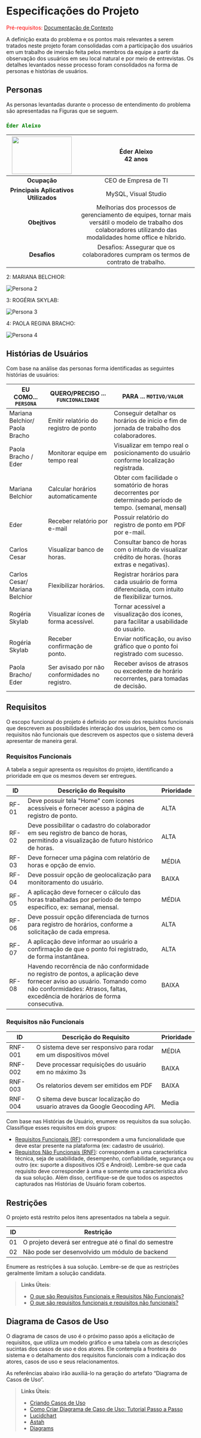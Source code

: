 # Especificações do Projeto

<span style="color:red">Pré-requisitos: <a href="1-Documentação de Contexto.md"> Documentação de Contexto</a></span>

A definição exata do problema e os pontos mais relevantes a serem tratados neste projeto foram consolidadas com a participação dos usuários em um trabalho de imersão feita pelos membros da equipe a partir da observação dos usuários em seu local natural e por meio de entrevistas. Os detalhes levantados nesse processo foram  consolidados na forma de personas e histórias de usuários.


## Personas

As personas levantadas durante o processo de entendimento do problema são apresentadas na Figuras que se seguem.

### <span style="color:Green">**`Éder Aleixo`**


|<img src="eder.jpg" width="160" height="100">   | **Éder Aleixo** <br> 42 anos   |
|:---------------------------------------:|:-------------------------------:|
|**Ocupação** | CEO de Empresa de TI 
|**Principais Aplicativos Utilizados** |MySQL, Visual Studio
|**Obejtivos** |Melhorias dos processos de gerenciamento de equipes, tornar mais versátil o modelo de trabalho dos colaboradores utilizando das modalidades home office e híbrido.
|**Desafios** |Desafios: Assegurar que os colaboradores cumpram os termos de contrato de trabalho.|


2: MARIANA BELCHIOR:

![Persona 2](img/mariana.png)

3: ROGÉRIA SKYLAB:

![Persona 3](img/rogeria.png)

4: PAOLA REGINA BRACHO:

![Persona 4](img/paola.png)



## Histórias de Usuários

Com base na análise das personas forma identificadas as seguintes histórias de usuários:

|EU COMO... `PERSONA`| QUERO/PRECISO ... `FUNCIONALIDADE` |PARA ... `MOTIVO/VALOR`                 |
|--------------------|------------------------------------|----------------------------------------|
|Mariana Belchior/ Paola Bracho      | Emitir relatório do registro de ponto | Conseguir detalhar os horários de inicio e fim de jornada de trabalho dos colaboradores.|
|Paola Bracho / Eder       | Monitorar equipe em tempo real | Visualizar em tempo real o posicionamento do usuário conforme localização registrada.  |
|Mariana Belchior       | Calcular horários automaticamente| Obter com facilidade o somatório de horas decorrentes por determinado período de tempo. (semanal, mensal)|
|Eder     | Receber relatório por e-mail | Possuir  relatório do registro de ponto em PDF por e-mail.|
|Carlos Cesar       | Visualizar  banco de horas. | Consultar banco de horas com o intuito de visualizar crédito de horas. (horas extras e negativas). |
|Carlos Cesar/ Mariana Belchior       | Flexibilizar horários. | Registrar horários para cada usuário de forma diferenciada, com intuito de flexibilizar turnos.  |
|Rogéria Skylab      | Visualizar ícones de forma acessível.| Tornar acessível a visualização dos ícones, para facilitar a usabilidade do usuário.  |
|Rogéria Skylab      | Receber confirmação de ponto. | Enviar notificação, ou aviso gráfico que o ponto foi registrado com sucesso. |
|Paola Bracho/ Eder       |Ser avisado por não conformidades no registro. | Receber  avisos de  atrasos ou excedente de horário recorrentes, para tomadas de decisão.  |





## Requisitos

O escopo funcional do projeto é definido por meio dos requisitos funcionais que descrevem as possibilidades interação dos usuários, bem como os requisitos não funcionais que descrevem os aspectos que o sistema deverá apresentar de maneira geral. 

### Requisitos Funcionais

A tabela a seguir apresenta os requisitos do projeto, identificando a prioridade em que os mesmos devem ser entregues.

|ID    | Descrição do Requisito  | Prioridade |
|------|-----------------------------------------|----|
|RF-01 | Deve possuir tela "Home" com ícones acessíveis e fornecer acesso a página de registro de ponto. | ALTA |
|RF-02 | Deve possibilitar o cadastro do colaborador em seu registro de banco de horas, permitindo a visualização de futuro histórico de horas. | ALTA|
|RF-03 | Deve fornecer uma página com relatório de horas e opção de envio. | MÉDIA |
|RF-04 | Deve possuir opção de geolocalização para monitoramento  do usuário. | BAIXA |
|RF-05 | A aplicação deve fornecer o cálculo das horas trabalhadas por período de tempo específico, ex: semanal, mensal. | MÉDIA |
|RF-06 | Deve possuir opção diferenciada de  turnos para registro de horários, conforme a solicitação de cada empresa. | ALTA |
|RF-07 | A aplicação deve informar ao usuário a confirmação de que o ponto foi registrado, de forma instantânea. | ALTA |
|RF-08 | Havendo recorrência de não conformidade no registro de pontos, a aplicação deve fornecer aviso ao usuário. Tomando como não conformidades: Atrasos, faltas, excedência de horários de forma consecutiva. | BAIXA |

### Requisitos não Funcionais

|ID     | Descrição do Requisito  |Prioridade |
|-------|-------------------------|----|
|RNF-001| O sistema deve ser responsivo para rodar em um dispositivos móvel | MÉDIA | 
|RNF-002| Deve processar requisições do usuário em no máximo 3s |  BAIXA | 
|RNF-003| Os relatorios devem ser emitidos em PDF |  BAIXA | 
|RNF-004| O sitema deve buscar localização do usuario atraves da Google Geocoding API. |Media|

Com base nas Histórias de Usuário, enumere os requisitos da sua solução. Classifique esses requisitos em dois grupos:

- [Requisitos Funcionais
 (RF)](https://pt.wikipedia.org/wiki/Requisito_funcional):
 correspondem a uma funcionalidade que deve estar presente na
  plataforma (ex: cadastro de usuário).
- [Requisitos Não Funcionais
  (RNF)](https://pt.wikipedia.org/wiki/Requisito_n%C3%A3o_funcional):
  correspondem a uma característica técnica, seja de usabilidade,
  desempenho, confiabilidade, segurança ou outro (ex: suporte a
  dispositivos iOS e Android).
Lembre-se que cada requisito deve corresponder à uma e somente uma
característica alvo da sua solução. Além disso, certifique-se de que
todos os aspectos capturados nas Histórias de Usuário foram cobertos.

## Restrições

O projeto está restrito pelos itens apresentados na tabela a seguir.

|ID| Restrição                                             |
|--|-------------------------------------------------------|
|01| O projeto deverá ser entregue até o final do semestre |
|02| Não pode ser desenvolvido um módulo de backend        |


Enumere as restrições à sua solução. Lembre-se de que as restrições geralmente limitam a solução candidata.

> **Links Úteis**:
> - [O que são Requisitos Funcionais e Requisitos Não Funcionais?](https://codificar.com.br/requisitos-funcionais-nao-funcionais/)
> - [O que são requisitos funcionais e requisitos não funcionais?](https://analisederequisitos.com.br/requisitos-funcionais-e-requisitos-nao-funcionais-o-que-sao/)

## Diagrama de Casos de Uso

O diagrama de casos de uso é o próximo passo após a elicitação de requisitos, que utiliza um modelo gráfico e uma tabela com as descrições sucintas dos casos de uso e dos atores. Ele contempla a fronteira do sistema e o detalhamento dos requisitos funcionais com a indicação dos atores, casos de uso e seus relacionamentos. 

As referências abaixo irão auxiliá-lo na geração do artefato “Diagrama de Casos de Uso”.

> **Links Úteis**:
> - [Criando Casos de Uso](https://www.ibm.com/docs/pt-br/elm/6.0?topic=requirements-creating-use-cases)
> - [Como Criar Diagrama de Caso de Uso: Tutorial Passo a Passo](https://gitmind.com/pt/fazer-diagrama-de-caso-uso.html/)
> - [Lucidchart](https://www.lucidchart.com/)
> - [Astah](https://astah.net/)
> - [Diagrams](https://app.diagrams.net/)
